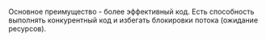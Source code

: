 Основное преимущество - более эффективный код. Есть способность выполнять конкурентный код и избегать блокировки потока (ожидание ресурсов).
